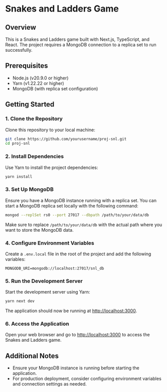 # Snakes and Ladders Game

## Overview
This is a Snakes and Ladders game built with Next.js, TypeScript, and React. The project requires a MongoDB connection to a replica set to run successfully.

## Prerequisites
- Node.js (v20.9.0 or higher)
- Yarn (v1.22.22 or higher)
- MongoDB (with replica set configuration)

## Getting Started

### 1. Clone the Repository
Clone this repository to your local machine:

```bash
git clone https://github.com/yourusername/proj-snl.git
cd proj-snl
```

### 2. Install Dependencies
Use Yarn to install the project dependencies:

```bash
yarn install
```

### 3. Set Up MongoDB
Ensure you have a MongoDB instance running with a replica set. You can start a MongoDB replica set locally with the following command:

```bash
mongod --replSet rs0 --port 27017 --dbpath /path/to/your/data/db
```

Make sure to replace `/path/to/your/data/db` with the actual path where you want to store the MongoDB data.

### 4. Configure Environment Variables
Create a `.env.local` file in the root of the project and add the following variables:

```plaintext
MONGODB_URI=mongodb://localhost:27017/snl_db
```

### 5. Run the Development Server
Start the development server using Yarn:

```bash
yarn next dev
```

The application should now be running at [http://localhost:3000](http://localhost:3000).

### 6. Access the Application
Open your web browser and go to [http://localhost:3000](http://localhost:3000) to access the Snakes and Ladders game.

## Additional Notes
- Ensure your MongoDB instance is running before starting the application.
- For production deployment, consider configuring environment variables and connection settings as needed.

